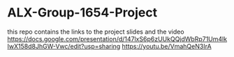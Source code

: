 # ALX-Group-1654-Project
this repo contains the links to the project slides and the video
https://docs.google.com/presentation/d/147lxS6p6zUUkQQjdWbRp71Um4lkIwX158d8JhGW-Vwc/edit?usp=sharing
https://youtu.be/VmahQeN3IrA
